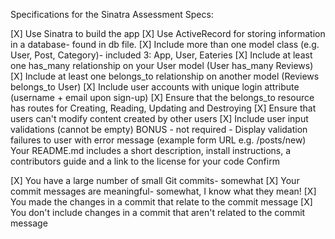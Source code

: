 Specifications for the Sinatra Assessment
Specs:

 [X] Use Sinatra to build the app
 [X] Use ActiveRecord for storing information in a database- found in db file. 
 [X] Include more than one model class (e.g. User, Post, Category)- included 3: App, User, Eateries 
 [X] Include at least one has_many relationship on your User model (User has_many Reviews) 
 [X] Include at least one belongs_to relationship on another model (Reviews belongs_to User)
 [X] Include user accounts with unique login attribute (username + email upon sign-up)
 [X] Ensure that the belongs_to resource has routes for Creating, Reading, Updating and Destroying
 [X] Ensure that users can't modify content created by other users
 [X] Include user input validations (cannot be empty)
 BONUS - not required - Display validation failures to user with error message (example form URL e.g. /posts/new)
 Your README.md includes a short description, install instructions, a contributors guide and a link to the license for your code
Confirm

 [X] You have a large number of small Git commits- somewhat 
 [X] Your commit messages are meaningful- somewhat, I know what they mean! 
 [X] You made the changes in a commit that relate to the commit message
 [X] You don't include changes in a commit that aren't related to the commit message